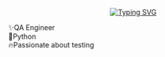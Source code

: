 <p align="center">
  <a href="https://git.io/typing-svg">
    <img src="https://readme-typing-svg.herokuapp.com?font=Fira+Code&weight=500&size=28&pause=100&color=00CFFF&width=435&lines=Hello%2C+I'm+Alina;Nice+to+meet+you!" alt="Typing SVG">
  </a>
</p>






✨QA Engineer  
🐍Python  
🔥Passionate about testing  
